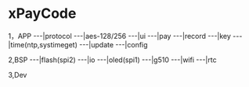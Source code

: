 # xPayCode
1，APP
---|protocol
---|aes-128/256
---|ui
---|pay
---|record
---|key
---|time(ntp,systimeget)
---|update
---|config

2,BSP
---|flash(spi2)
---|io
---|oled(spi1)
---|g510
---|wifi
---|rtc


3,Dev
   
